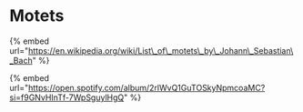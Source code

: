 # Motets

{% embed url="https://en.wikipedia.org/wiki/List\_of\_motets\_by\_Johann\_Sebastian\_Bach" %}



{% embed url="https://open.spotify.com/album/2rlWvQ1GuTOSkyNpmcoaMC?si=f9GNvHInTf-7WpSguylHgQ" %}



